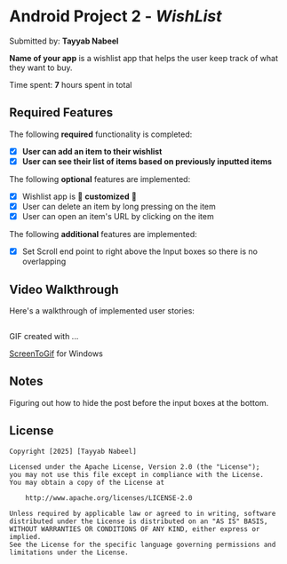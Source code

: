 # Android Project 2 - *WishList*

Submitted by: **Tayyab Nabeel**

**Name of your app** is a wishlist app that helps the user keep track of what they want to buy.

Time spent: **7** hours spent in total

## Required Features

The following **required** functionality is completed:

- [x] **User can add an item to their wishlist**
- [x] **User can see their list of items based on previously inputted items**

The following **optional** features are implemented:

- [x] Wishlist app is 🎨 **customized** 🎨
- [x] User can delete an item by long pressing on the item
- [x] User can open an item's URL by clicking on the item

The following **additional** features are implemented:

* [x] Set Scroll end point to right above the Input boxes so there is no overlapping

## Video Walkthrough

Here's a walkthrough of implemented user stories:

<img src='https://imgur.com/a/Bb5NKm2' title='CS388 Project 2' width='1:40' alt type='CS388 Project 2' />

<!-- Replace this with whatever GIF tool you used! -->
GIF created with ...

[ScreenToGif](https://www.screentogif.com/) for Windows


## Notes

Figuring out how to hide the post before the input boxes at the bottom.

## License

    Copyright [2025] [Tayyab Nabeel]

    Licensed under the Apache License, Version 2.0 (the "License");
    you may not use this file except in compliance with the License.
    You may obtain a copy of the License at

        http://www.apache.org/licenses/LICENSE-2.0

    Unless required by applicable law or agreed to in writing, software
    distributed under the License is distributed on an "AS IS" BASIS,
    WITHOUT WARRANTIES OR CONDITIONS OF ANY KIND, either express or implied.
    See the License for the specific language governing permissions and
    limitations under the License.

